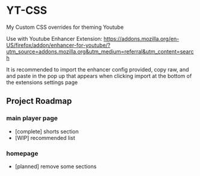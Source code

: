 # YT-CSS
My Custom CSS overrides for theming Youtube

Use with Youtube Enhancer Extension: https://addons.mozilla.org/en-US/firefox/addon/enhancer-for-youtube/?utm_source=addons.mozilla.org&utm_medium=referral&utm_content=search

It is recommended to import the enhancer config provided, copy raw, and and paste in the pop up that appears when clicking import at the bottom of the extensions settings page

## Project Roadmap
### main player page
  - [complete] shorts section
  - [WIP] recommended list
### homepage
  - [planned] remove some sections

